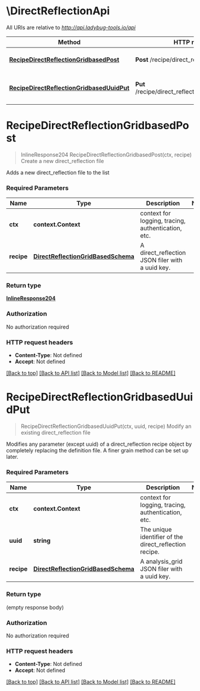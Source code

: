 # \DirectReflectionApi

All URIs are relative to *http://api.ladybug-tools.io/api*

Method | HTTP request | Description
------------- | ------------- | -------------
[**RecipeDirectReflectionGridbasedPost**](DirectReflectionApi.md#RecipeDirectReflectionGridbasedPost) | **Post** /recipe/direct_reflection/gridbased | Create a new direct_reflection file
[**RecipeDirectReflectionGridbasedUuidPut**](DirectReflectionApi.md#RecipeDirectReflectionGridbasedUuidPut) | **Put** /recipe/direct_reflection/gridbased/{uuid} | Modify an existing direct_reflection file


# **RecipeDirectReflectionGridbasedPost**
> InlineResponse204 RecipeDirectReflectionGridbasedPost(ctx, recipe)
Create a new direct_reflection file

Adds a new direct_reflection file to the list

### Required Parameters

Name | Type | Description  | Notes
------------- | ------------- | ------------- | -------------
 **ctx** | **context.Context** | context for logging, tracing, authentication, etc.
  **recipe** | [**DirectReflectionGridBasedSchema**](DirectReflectionGridBasedSchema.md)| A direct_reflection JSON filer with a uuid key. | 

### Return type

[**InlineResponse204**](inline_response_204.md)

### Authorization

No authorization required

### HTTP request headers

 - **Content-Type**: Not defined
 - **Accept**: Not defined

[[Back to top]](#) [[Back to API list]](../README.md#documentation-for-api-endpoints) [[Back to Model list]](../README.md#documentation-for-models) [[Back to README]](../README.md)

# **RecipeDirectReflectionGridbasedUuidPut**
> RecipeDirectReflectionGridbasedUuidPut(ctx, uuid, recipe)
Modify an existing direct_reflection file

Modifies any parameter (except uuid) of a direct_reflection recipe object by completely replacing the definition file. A finer grain method can be set up later.

### Required Parameters

Name | Type | Description  | Notes
------------- | ------------- | ------------- | -------------
 **ctx** | **context.Context** | context for logging, tracing, authentication, etc.
  **uuid** | **string**| The unique identifier of the direct_reflection recipe. | 
  **recipe** | [**DirectReflectionGridBasedSchema**](DirectReflectionGridBasedSchema.md)| A analysis_grid JSON filer with a uuid key. | 

### Return type

 (empty response body)

### Authorization

No authorization required

### HTTP request headers

 - **Content-Type**: Not defined
 - **Accept**: Not defined

[[Back to top]](#) [[Back to API list]](../README.md#documentation-for-api-endpoints) [[Back to Model list]](../README.md#documentation-for-models) [[Back to README]](../README.md)

